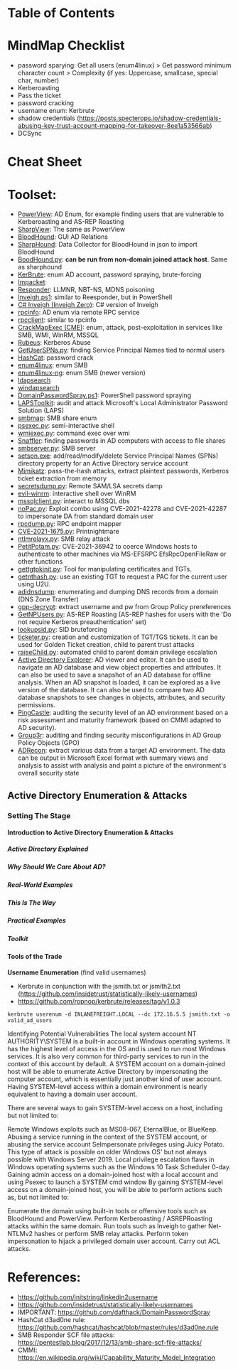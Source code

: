 # Table of Contents

# MindMap Checklist
- password sparying: Get all users (enum4linux) > Get password minimum character count > Complexity (if yes: Uppercase, smallcase, special char, number)
- Kerberoasting
- Pass the ticket
- password cracking
- username enum: Kerbrute
- shadow credentials (https://posts.specterops.io/shadow-credentials-abusing-key-trust-account-mapping-for-takeover-8ee1a53566ab)
- DCSync

# Cheat Sheet

# Toolset:
- [PowerView](https://github.com/PowerShellMafia/PowerSploit/blob/master/Recon/PowerView.ps1): AD Enum, for example finding users that are vulnerable to Kerberoasting and AS-REP Roasting
- [SharpView](https://github.com/dmchell/SharpView): The same as PowerView
- [BloodHound](https://github.com/BloodHoundAD/BloodHound): GUI AD Relations
- [SharpHound](https://github.com/BloodHoundAD/BloodHound/tree/master/Collectors): Data Collector for BloodHound in json to import BloodHound
- [BoodHound.py](https://github.com/fox-it/BloodHound.py): **can be run from non-domain joined attack host**. Same as sharphound
- [KerBrute](https://github.com/ropnop/kerbrute): enum AD account, password spraying, brute-forcing
- [Impacket](https://github.com/SecureAuthCorp/impacket):
- [Responder](https://github.com/lgandx/Responder): LLMNR, NBT-NS, MDNS poisoning
- [Inveigh.ps1](https://github.com/Kevin-Robertson/Inveigh/blob/master/Inveigh.ps1): similar to Reesponder, but in PowerShell
- [C# Inveigh \(Inveigh Zero\)](https://github.com/Kevin-Robertson/Inveigh/tree/master/Inveigh): C# version of Inveigh
- [rpcinfo](https://learn.microsoft.com/en-us/windows-server/administration/windows-commands/rpcinfo): AD enum via remote RPC service
- [rpcclient](https://www.samba.org/samba/docs/current/man-html/rpcclient.1.html): similar to rpcinfo
- [CrackMapExec \(CME\)](https://github.com/byt3bl33d3r/CrackMapExec): enum, attack, post-exploitation in services like SMB, WMI, WinRM, MSSQL
- [Rubeus](https://github.com/GhostPack/Rubeus): Kerberos Abuse
- [GetUserSPNs.py](https://github.com/SecureAuthCorp/impacket/blob/master/examples/GetUserSPNs.py): finding Service Principal Names tied to normal users
- [HashCat](https://hashcat.net/hashcat/): password crack
- [enum4linux](https://github.com/CiscoCXSecurity/enum4linux): enum SMB
- [enum4linux-ng](https://github.com/cddmp/enum4linux-ng): enum SMB (newer version)
- [ldapsearch](https://linux.die.net/man/1/ldapsearch)
- [windapsearch](https://github.com/ropnop/windapsearch)
- [DomainPasswordSpray.ps1](https://github.com/dafthack/DomainPasswordSpray): PowerShell password spraying
- [LAPSToolkit](https://github.com/leoloobeek/LAPSToolkit): audit and attack Microsoft's Local Administrator Password Solution (LAPS)
- [smbmap](https://github.com/ShawnDEvans/smbmap): SMB share enum
- [psexec.py](https://github.com/SecureAuthCorp/impacket/blob/master/examples/psexec.py): semi-interactive shell
- [wmiexec.py](https://github.com/SecureAuthCorp/impacket/blob/master/examples/wmiexec.py): command exec over wmi
- [Snaffler](https://github.com/SnaffCon/Snaffler): finding passwords in AD computers with access to file shares
- [smbserver.py](https://github.com/SecureAuthCorp/impacket/blob/master/examples/smbserver.py): SMB server
- [setspn.exe](https://docs.microsoft.com/en-us/previous-versions/windows/it-pro/windows-server-2012-r2-and-2012/cc731241(v=ws.11)): add/read/modify/delete Service Principal Names (SPNs) directory property for an Active Directory service account
- [Mimikatz](https://github.com/ParrotSec/mimikatz): pass-the-hash attacks, extract plaintext passwords, Kerberos ticket extraction from memory
- [secretsdump.py](https://github.com/SecureAuthCorp/impacket/blob/master/examples/secretsdump.py): Remote SAM/LSA secrets damp
- [evil-winrm](https://github.com/Hackplayers/evil-winrm): interactive shell over WinRM
- [mssqlclient.py](https://github.com/SecureAuthCorp/impacket/blob/master/examples/mssqlclient.py): interact to MSSQL dbs
- [noPac.py](https://github.com/Ridter/noPac): Exploit combo using CVE-2021-42278 and CVE-2021-42287 to impersonate DA from standard domain user
- [rpcdump.py](https://github.com/SecureAuthCorp/impacket/blob/master/examples/rpcdump.py): RPC endpoint mapper
- [CVE-2021-1675.py](https://github.com/cube0x0/CVE-2021-1675/blob/main/CVE-2021-1675.py): Printnightmare
- [ntlmrelayx.py](https://github.com/SecureAuthCorp/impacket/blob/master/examples/ntlmrelayx.py): SMB relay attack
- [PetitPotam.py](https://github.com/topotam/PetitPotam): CVE-2021-36942 to coerce Windows hosts to authenticate to other machines via MS-EFSRPC EfsRpcOpenFileRaw or other functions
- [gettgtpkinit.py](https://github.com/dirkjanm/PKINITtools/blob/master/gettgtpkinit.py):	Tool for manipulating certificates and TGTs.
- [getnthash.py](https://github.com/dirkjanm/PKINITtools/blob/master/getnthash.py):	use an existing TGT to request a PAC for the current user using U2U.
- [adidnsdump](https://github.com/dirkjanm/adidnsdump): enumerating and dumping DNS records from a domain (DNS Zone Transfer)
- [gpp-decrypt](https://github.com/t0thkr1s/gpp-decrypt): extract username and pw from Group Policy prereferences
- [GetNPUsers.py](https://github.com/SecureAuthCorp/impacket/blob/master/examples/GetNPUsers.py): AS-REP Roasting (AS-REP hashes for users with the 'Do not require Kerberos preauthentication' set)
- [lookupsid.py](https://github.com/SecureAuthCorp/impacket/blob/master/examples/lookupsid.py): SID bruteforcing
- [ticketer.py](https://github.com/SecureAuthCorp/impacket/blob/master/examples/ticketer.py): creation and customization of TGT/TGS tickets. It can be used for Golden Ticket creation, child to parent trust attacks
- [raiseChild.py](https://github.com/SecureAuthCorp/impacket/blob/master/examples/raiseChild.py): automated child to parent domain privilege escalation
- [Active Directory Explorer](https://docs.microsoft.com/en-us/sysinternals/downloads/adexplorer): AD viewer and editor. It can be used to navigate an AD database and view object properties and attributes. It can also be used to save a snapshot of an AD database for offline analysis. When an AD snapshot is loaded, it can be explored as a live version of the database. It can also be used to compare two AD database snapshots to see changes in objects, attributes, and security permissions.
- [PingCastle](https://www.pingcastle.com/documentation/): auditing the security level of an AD environment based on a risk assessment and maturity framework (based on CMMI adapted to AD security).
- [Group3r](https://github.com/Group3r/Group3r): auditing and finding security misconfigurations in AD Group Policy Objects (GPO)
- [ADRecon](https://github.com/adrecon/ADRecon): extract various data from a target AD environment. The data can be output in Microsoft Excel format with summary views and analysis to assist with analysis and paint a picture of the environment's overall security state


## Active Directory Enumeration & Attacks

### Setting The Stage

#### Introduction to Active Directory Enumeration & Attacks
##### Active Directory Explained
##### Why Should We Care About AD?
##### Real-World Examples
##### This Is The Way
##### Practical Examples
##### Toolkit

#### Tools of the Trade

**Username Enumeration** (find valid usernames)
 - Kerbrute in conjunction with the jsmith.txt or jsmith2.txt (https://github.com/insidetrust/statistically-likely-usernames)
 - https://github.com/ropnop/kerbrute/releases/tag/v1.0.3
```
kerbrute userenum -d INLANEFREIGHT.LOCAL --dc 172.16.5.5 jsmith.txt -o valid_ad_users
```

Identifying Potential Vulnerabilities
The local system account NT AUTHORITY\SYSTEM is a built-in account in Windows operating systems. It has the highest level of access in the OS and is used to run most Windows services. It is also very common for third-party services to run in the context of this account by default. A SYSTEM account on a domain-joined host will be able to enumerate Active Directory by impersonating the computer account, which is essentially just another kind of user account. Having SYSTEM-level access within a domain environment is nearly equivalent to having a domain user account.

There are several ways to gain SYSTEM-level access on a host, including but not limited to:

Remote Windows exploits such as MS08-067, EternalBlue, or BlueKeep.
Abusing a service running in the context of the SYSTEM account, or abusing the service account SeImpersonate privileges using Juicy Potato. This type of attack is possible on older Windows OS' but not always possible with Windows Server 2019.
Local privilege escalation flaws in Windows operating systems such as the Windows 10 Task Scheduler 0-day.
Gaining admin access on a domain-joined host with a local account and using Psexec to launch a SYSTEM cmd window
By gaining SYSTEM-level access on a domain-joined host, you will be able to perform actions such as, but not limited to:

Enumerate the domain using built-in tools or offensive tools such as BloodHound and PowerView.
Perform Kerberoasting / ASREPRoasting attacks within the same domain.
Run tools such as Inveigh to gather Net-NTLMv2 hashes or perform SMB relay attacks.
Perform token impersonation to hijack a privileged domain user account.
Carry out ACL attacks.




# References:
- https://github.com/initstring/linkedin2username
- https://github.com/insidetrust/statistically-likely-usernames
- IMPORTANT: https://github.com/dafthack/DomainPasswordSpray
- HashCat d3ad0ne rule: https://github.com/hashcat/hashcat/blob/master/rules/d3ad0ne.rule
- SMB Responder SCF file attacks: https://pentestlab.blog/2017/12/13/smb-share-scf-file-attacks/
- CMMI: https://en.wikipedia.org/wiki/Capability_Maturity_Model_Integration
